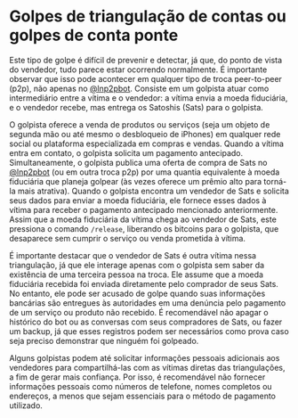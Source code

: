 # Golpes de triangulação de contas ou golpes de conta ponte

Este tipo de golpe é difícil de prevenir e detectar, já que, do ponto de vista do vendedor, tudo parece estar ocorrendo normalmente. É importante observar que isso pode acontecer em qualquer tipo de troca peer-to-peer (p2p), não apenas no [@lnp2pbot](https://t.me/lnp2pBot). Consiste em um golpista atuar como intermediário entre a vítima e o vendedor: a vítima envia a moeda fiduciária, e o vendedor recebe, mas entrega os Satoshis (Sats) para o golpista.

O golpista oferece a venda de produtos ou serviços (seja um objeto de segunda mão ou até mesmo o desbloqueio de iPhones) em qualquer rede social ou plataforma especializada em compras e vendas. Quando a vítima entra em contato, o golpista solicita um pagamento antecipado. Simultaneamente, o golpista publica uma oferta de compra de Sats no [@lnp2pbot](https://t.me/lnp2pBot) (ou em outra troca p2p) por uma quantia equivalente à moeda fiduciária que planeja golpear (às vezes oferece um prêmio alto para torná-la mais atrativa). Quando o golpista encontra um vendedor de Sats e solicita seus dados para enviar a moeda fiduciária, ele fornece esses dados à vítima para receber o pagamento antecipado mencionado anteriormente. Assim que a moeda fiduciária da vítima chega ao vendedor de Sats, este pressiona o comando `/release`, liberando os bitcoins para o golpista, que desaparece sem cumprir o serviço ou venda prometida à vítima.

É importante destacar que o vendedor de Sats é outra vítima nessa triangulação, já que ele interage apenas com o golpista sem saber da existência de uma terceira pessoa na troca. Ele assume que a moeda fiduciária recebida foi enviada diretamente pelo comprador de seus Sats. No entanto, ele pode ser acusado de golpe quando suas informações bancárias são entregues às autoridades em uma denúncia pelo pagamento de um serviço ou produto não recebido. É recomendável não apagar o histórico do bot ou as conversas com seus compradores de Sats, ou fazer um backup, já que esses registros podem ser necessários como prova caso seja preciso demonstrar que ninguém foi golpeado.

Alguns golpistas podem até solicitar informações pessoais adicionais aos vendedores para compartilhá-las com as vítimas diretas das triangulações, a fim de gerar mais confiança. Por isso, é recomendável não fornecer informações pessoais como números de telefone, nomes completos ou endereços, a menos que sejam essenciais para o método de pagamento utilizado.
